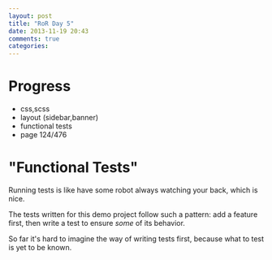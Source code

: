 ```yaml
---
layout: post
title: "RoR Day 5"
date: 2013-11-19 20:43
comments: true
categories: 
---
```

Progress
=
- css,scss
- layout (sidebar,banner)
- functional tests
- page 124/476

"Functional Tests"
=
Running tests is like have some robot always
watching your back, which is nice.

The tests written for this demo project follow
such a pattern: add a feature first, then write
a test to ensure _some_ of its behavior.

So far it's hard to imagine the way of writing
tests first, because what to test is yet to be
known.
